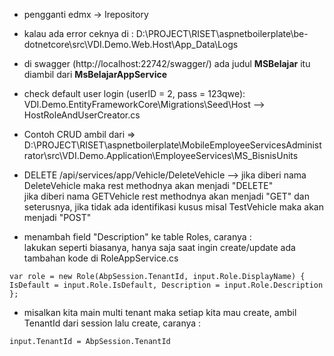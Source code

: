 - pengganti edmx -> Irepository
- kalau ada error ceknya di : D:\PROJECT\RISET\aspnetboilerplate\be-dotnetcore\src\VDI.Demo.Web.Host\App_Data\Logs
- di swagger (http://localhost:22742/swagger/) ada judul <b>MSBelajar</b> itu diambil dari  <b>MsBelajarAppService</b>
- check default user login (userID = 2, pass = 123qwe): <br/>
VDI.Demo.EntityFrameworkCore\Migrations\Seed\Host --> HostRoleAndUserCreator.cs 
- Contoh CRUD ambil dari => D:\PROJECT\RISET\aspnetboilerplate\MobileEmployeeServicesAdministrator\src\VDI.Demo.Application\EmployeeServices\MS_BisnisUnits
- DELETE /api/services/app/Vehicle/DeleteVehicle --> jika diberi nama DeleteVehicle maka rest methodnya akan menjadi "DELETE" <br/> jika diberi nama GETVehicle rest methodnya akan menjadi "GET" dan seterusnya, jika tidak ada identifikasi kusus misal TestVehicle maka akan menjadi "POST"

- menambah field "Description" ke table Roles, caranya : <br/>
lakukan seperti biasanya, hanya saja saat ingin create/update ada tambahan kode di RoleAppService.cs
```
var role = new Role(AbpSession.TenantId, input.Role.DisplayName) { IsDefault = input.Role.IsDefault, Description = input.Role.Description };
```

- misalkan kita main  multi tenant maka setiap kita mau create, ambil TenantId dari session lalu create, caranya :
```
input.TenantId = AbpSession.TenantId 
```

